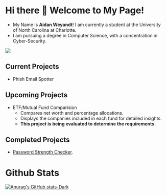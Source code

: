 # Hi there 👋 Welcome to My Page!
 - My Name is **Aidan Weyandt**! I am currently a student at the University of North Carolina at Charlotte.
 - I am pursuing a degree in Computer Science, with a concentration in Cyber-Security.

![](https://komarev.com/ghpvc/?username=aweyandt)

## Current Projects
 - Phish Email Spotter
## Upcoming Projects 
 - ETF/Mutual Fund Comparision 
   - Compares net worth and percentage allocations.
   -  Displays the companies included in each fund for detailed insights.
    -  **This project is being evaluated to determine the requirements.**

## Completed Projects
- [Password Strength Checker](https://github.com/aweyandt/Cyber-Security/blob/main/Cyber-Sec/PSW%20Strength%20Checker%20Overview.md).




# Github Stats
[![Anurag's GitHub stats-Dark](https://github-readme-stats.vercel.app/api?username=aweyandt&hide=prs,issues&theme=dark#gh-dark-mode-only)](https://github.com/aweyandt/github-readme-stats#gh-dark-mode-only)

